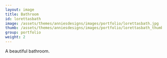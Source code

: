 ```yaml
---
layout: image
title: Bathroom
id: lorettasbath
image: /assets/themes/anniesdesigns/images/portfolio/lorettasbath.jpg
thumb: /assets/themes/anniesdesigns/images/portfolio/lorettasbath_thumb.jpg
group: portfolio
weight: 2
---
```

A beautiful bathroom.